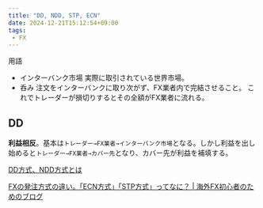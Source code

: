 ```yaml
---
title: "DD, NDD, STP, ECN"
date: 2024-12-21T15:12:54+09:00
tags:
 - FX
---
```


用語
- インターバンク市場
	実際に取引されている世界市場。
- 呑み
	注文をインターバンクに取り次がず、FX業者内で完結させること。
	これでトレーダーが損切りするとその全額がFX業者に流れる。


## DD
**利益相反**。基本は`トレーダー→FX業者→インターバンク市場`となる。しかし利益を出し始めると`トレーダー→FX業者→カバー先`となり、カバー先が利益を補填する。

[DD方式、NDD方式とは](https://xem-fx.com/dd-ndd/)


[FXの発注方式の違い。「ECN方式」「STP方式」ってなに？ \| 海外FX初心者のためのブログ](https://www.fxplus.com/blog/fx/16100304.html)